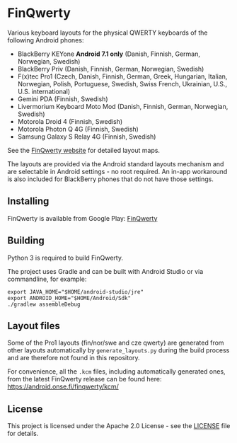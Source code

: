 # FinQwerty

Various keyboard layouts for the physical QWERTY keyboards of the following Android phones:

- BlackBerry KEYone **Android 7.1 only** (Danish, Finnish, German, Norwegian, Swedish)
- BlackBerry Priv (Danish, Finnish, German, Norwegian, Swedish)
- F(x)tec Pro1 (Czech, Danish, Finnish, German, Greek, Hungarian, Italian, Norwegian, Polish, Portuguese, Swedish, Swiss French, Ukrainian, U.S., U.S. international)
- Gemini PDA (Finnish, Swedish)
- Livermorium Keyboard Moto Mod (Danish, Finnish, German, Norwegian, Swedish)
- Motorola Droid 4 (Finnish, Swedish)
- Motorola Photon Q 4G (Finnish, Swedish)
- Samsung Galaxy S Relay 4G (Finnish, Swedish)

See the [FinQwerty website](https://android.onse.fi/finqwerty/) for detailed layout maps.

The layouts are provided via the Android standard layouts mechanism and are selectable in Android settings - no root required.
An in-app workaround is also included for BlackBerry phones that do not have those settings.

## Installing

FinQwerty is available from Google Play: [FinQwerty](https://play.google.com/store/apps/details?id=fi.onse.qwerty.finnish)

## Building

Python 3 is required to build FinQwerty.

The project uses Gradle and can be built with Android Studio or via commandline, for example:

```
export JAVA_HOME="$HOME/android-studio/jre"
export ANDROID_HOME="$HOME/Android/Sdk"
./gradlew assembleDebug
```

## Layout files

Some of the Pro1 layouts (fin/nor/swe and cze qwerty) are generated from other layouts automatically by `generate_layouts.py`
during the build process and are therefore not found in this repository.

For convenience, all the `.kcm` files, including automatically generated ones, from the latest FinQwerty release can be found here:
https://android.onse.fi/finqwerty/kcm/

## License

This project is licensed under the Apache 2.0 License - see the [LICENSE](LICENSE) file for details.

